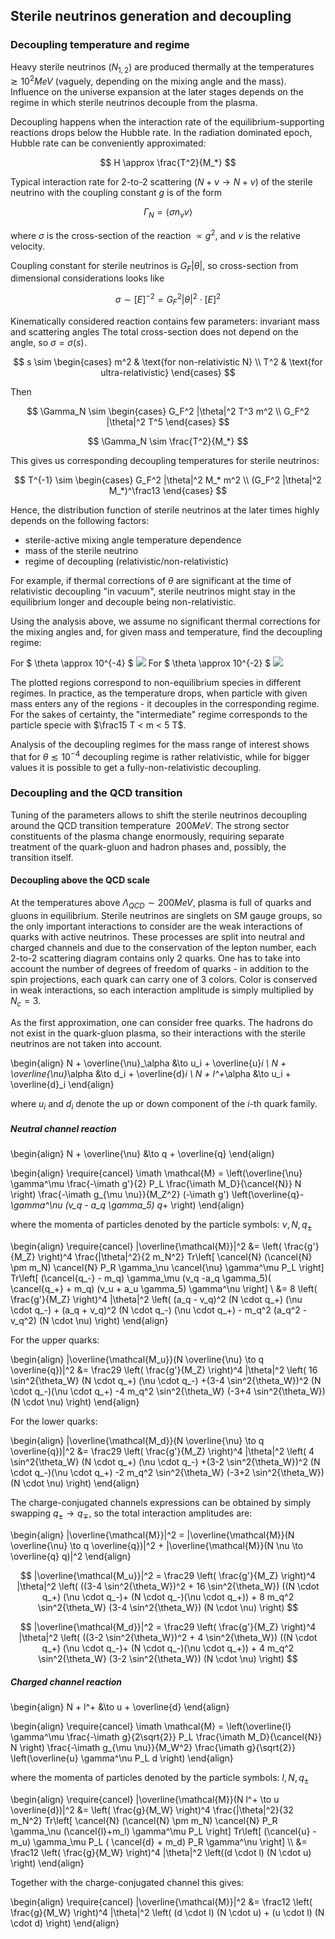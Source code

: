 ## Sterile neutrinos generation and decoupling

### Decoupling temperature and regime

Heavy sterile neutrinos ($N_{1,2}$) are produced thermally at the temperatures $\gtrsim 10^2 MeV$
(vaguely, depending on the mixing angle and the mass). Influence on the universe expansion at the
later stages depends on the regime in which sterile neutrinos decouple from the plasma.

Decoupling happens when the interaction rate of the equilibrium-supporting reactions drops below
the Hubble rate. In the radiation dominated epoch, Hubble rate can be conveniently approximated:

$$
    H \approx \frac{T^2}{M_*}
$$

Typical interaction rate for 2-to-2 scattering ($N + \nu \to N + \nu$) of the sterile
neutrino with the coupling constant $g$ is of the form

$$
    \Gamma_N = \left< \sigma n_\nu v\right>
$$

where $\sigma$ is the cross-section of the reaction $\propto g^2$, and $v$ is the relative velocity.

Coupling constant for sterile neutrinos is $G_F |\theta|$, so cross-section from dimensional
considerations looks like

$$
    \sigma \sim [E]^{-2} = G_F^2 |\theta|^2 \cdot [E]^2
$$

Kinematically considered reaction contains few parameters: invariant mass and scattering angles
The total cross-section does not depend on the angle, so $\sigma = \sigma(s)$.

$$
    s \sim
    \begin{cases}
        m^2 & \text{for non-relativistic N}
        \\ T^2 & \text{for ultra-relativistic}
    \end{cases}
$$

Then

$$
    \Gamma_N \sim
    \begin{cases}
        G_F^2 |\theta|^2 T^3 m^2
        \\ G_F^2 |\theta|^2 T^5
    \end{cases}
$$

$$
    \Gamma_N \sim \frac{T^2}{M_*}
$$

This gives us corresponding decoupling temperatures for sterile neutrinos:

$$
    T^{-1} \sim
    \begin{cases}
        G_F^2 |\theta|^2 M_* m^2
        \\ (G_F^2 |\theta|^2 M_*)^\frac13
    \end{cases}
$$

Hence, the distribution function of sterile neutrinos at the later times highly depends on the
following factors:

  * sterile-active mixing angle temperature dependence
  * mass of the sterile neutrino
  * regime of decoupling (relativistic/non-relativistic)

For example, if thermal corrections of $\theta$ are significant at the time of relativistic
decoupling "in vacuum", sterile neutrinos might stay in the equilibrium longer and decouple being
non-relativistic.

Using the analysis above, we assume no significant thermal corrections for the mixing angles and,
for given mass and temperature, find the decoupling regime:

For $ \theta \approx 10^{-4} $
<img src="images/decoupling_regimes_10^-4.png" >
For $ \theta \approx 10^{-2} $
<img src="images/decoupling_regimes_10^-2.png" >

The plotted regions correspond to non-equilibrium species in different regimes. In practice,
as the temperature drops, when particle with given mass enters any of the regions - it decouples in
the corresponding regime. For the sakes of certainty, the "intermediate" regime corresponds to the
particle specie with $\frac15 T < m < 5 T$.

Analysis of the decoupling regimes for the mass range of interest shows that for
$\theta \lesssim 10^{-4}$ decoupling regime is rather relativistic, while for bigger values it is
possible to get a fully-non-relativistic decoupling.

### Decoupling and the QCD transition

Tuning of the parameters allows to shift the sterile neutrinos decoupling around the QCD transition
temperature $~200 MeV$. The strong sector constituents of the plasma change enormously, requiring
separate treatment of the quark-gluon and hadron phases and, possibly, the transition itself.

#### Decoupling above the QCD scale

At the temperatures above $\Lambda_{QCD} \sim 200 MeV$, plasma is full of quarks and gluons in
equilibrium. Sterile neutrinos are singlets on SM gauge groups, so the only important interactions
to consider are the weak interactions of quarks with active neutrinos. These processes are split
into neutral and charged channels and due to the conservation of the lepton number, each 2-to-2
scattering diagram contains only 2 quarks. One has to take into account the number of degrees of
freedom of quarks - in addition to the spin projections, each quark can carry one of 3 colors.
Color is conserved in weak interactions, so each interaction amplitude is simply multiplied by
$N_c = 3$.

As the first approximation, one can consider free quarks. The hadrons do not exist in the
quark-gluon plasma, so their interactions with the sterile neutrinos are not taken into account.

\begin{align}
    N + \overline{\nu}_\alpha &\to u_i + \overline{u}_i
    \\ N + \overline{\nu}_\alpha &\to d_i + \overline{d}_i
    \\ N + l^+_\alpha &\to u_i + \overline{d}_i
\end{align}

where $u_i$ and $d_i$ denote the up or down component of the $i$-th quark family.

##### Neutral channel reaction

\begin{align}
    N + \overline{\nu} &\to q + \overline{q}
\end{align}

\begin{align}
    \require{cancel}
    \imath \mathcal{M} = \left(\overline{\nu} \gamma^\mu \frac{-\imath g'}{2} P_L \frac{\imath M_D}{\cancel{N}} N \right)
        \frac{-\imath g_{\mu \nu}}{M_Z^2} (-\imath g') \left(\overline{q}_- \gamma^\nu (v_q - a_q \gamma_5) q_+ \right)
\end{align}

where the momenta of particles denoted by the particle symbols: $\nu, N, q_\pm$

\begin{align}
    \require{cancel}
    |\overline{\mathcal{M}}|^2 &= \left( \frac{g'}{M_Z} \right)^4 \frac{|\theta|^2}{2 m_N^2}
        Tr\left[ \cancel{N} (\cancel{N} \pm m_N) \cancel{N} P_R \gamma_\nu \cancel{\nu} \gamma^\mu P_L \right]
        Tr\left[ (\cancel{q_-} - m_q) \gamma_\mu (v_q -a_q \gamma_5)( \cancel{q_+} + m_q) (v_u + a_u \gamma_5) \gamma^\nu \right]
    \\ &= 8 \left( \frac{g'}{M_Z} \right)^4 |\theta|^2 \left(
        (a_q - v_q)^2 (N \cdot q_+) (\nu \cdot q_-)
        + (a_q + v_q)^2 (N \cdot q_-) (\nu \cdot q_+)
        - m_q^2 (a_q^2 - v_q^2) (N \cdot \nu)
    \right)
\end{align}

For the upper quarks:

\begin{align}
    |\overline{\mathcal{M_u}}(N \overline{\nu} \to q \overline{q})|^2 &=
        \frac29 \left( \frac{g'}{M_Z} \right)^4 |\theta|^2 \left(
        16 \sin^2{\theta_W} (N \cdot q_+) (\nu \cdot q_-)
        +(3-4 \sin^2{\theta_W})^2 (N \cdot q_-)(\nu \cdot q_+)
        -4 m_q^2 \sin^2{\theta_W} (-3+4 \sin^2{\theta_W}) (N \cdot \nu)
    \right)
\end{align}

For the lower quarks:

\begin{align}
    |\overline{\mathcal{M_d}}(N \overline{\nu} \to q \overline{q})|^2 &=
        \frac29 \left( \frac{g'}{M_Z} \right)^4 |\theta|^2 \left(
        4 \sin^2{\theta_W} (N \cdot q_+) (\nu \cdot q_-)
        +(3-2 \sin^2{\theta_W})^2 (N \cdot q_-)(\nu \cdot q_+)
        -2 m_q^2 \sin^2{\theta_W} (-3+2 \sin^2{\theta_W}) (N \cdot \nu)
    \right)
\end{align}

The charge-conjugated channels expressions can be obtained by simply swapping $q_\pm \to q_\mp$, so
the total interaction amplitudes are:

\begin{align}
    |\overline{\mathcal{M}}|^2 =
        |\overline{\mathcal{M}}(N \overline{\nu} \to q \overline{q})|^2
        + |\overline{\mathcal{M}}(N \nu \to \overline{q} q)|^2
\end{align}

$$
    |\overline{\mathcal{M_u}}|^2 = \frac29 \left( \frac{g'}{M_Z} \right)^4 |\theta|^2 \left(
        ((3-4 \sin^2{\theta_W})^2 + 16 \sin^2{\theta_W}) ((N \cdot q_+) (\nu \cdot q_-)+  (N \cdot q_-)(\nu \cdot q_+))
        + 8 m_q^2 \sin^2{\theta_W} (3-4 \sin^2{\theta_W}) (N \cdot \nu)
    \right)
$$

$$
    |\overline{\mathcal{M_d}}|^2 = \frac29 \left( \frac{g'}{M_Z} \right)^4 |\theta|^2 \left(
        ((3-2 \sin^2{\theta_W})^2 + 4 \sin^2{\theta_W}) ((N \cdot q_+) (\nu \cdot q_-)+  (N \cdot q_-)(\nu \cdot q_+))
        + 4 m_q^2 \sin^2{\theta_W} (3-2 \sin^2{\theta_W}) (N \cdot \nu)
    \right)
$$

##### Charged channel reaction

\begin{align}
    N + l^+ &\to u + \overline{d}
\end{align}

\begin{align}
    \require{cancel}
    \imath \mathcal{M} = \left(\overline{l} \gamma^\mu \frac{-\imath g}{2\sqrt{2}} P_L \frac{\imath M_D}{\cancel{N}} N \right)
        \frac{-\imath g_{\mu \nu}}{M_W^2} \frac{\imath g}{\sqrt{2}} \left(\overline{u} \gamma^\nu P_L  d \right)
\end{align}

where the momenta of particles denoted by the particle symbols: $l, N, q_\pm$

\begin{align}
    \require{cancel}
    |\overline{\mathcal{M}}(N l^+ \to u \overline{d})|^2 &= \left( \frac{g}{M_W} \right)^4 \frac{|\theta|^2}{32 m_N^2}
        Tr\left[ \cancel{N} (\cancel{N} \pm m_N) \cancel{N} P_R \gamma_\nu (\cancel{l}+m_l) \gamma^\mu P_L \right]
        Tr\left[ (\cancel{u} - m_u) \gamma_\mu P_L ( \cancel{d} + m_d) P_R \gamma^\nu \right]
    \\\\ &= \frac12 \left( \frac{g}{M_W} \right)^4 |\theta|^2 \left((d \cdot l) (N \cdot u) \right)
\end{align}

Together with the charge-conjugated channel this gives:

\begin{align}
    \require{cancel}
    |\overline{\mathcal{M}}|^2 &= \frac12 \left( \frac{g}{M_W} \right)^4 |\theta|^2 \left(
        (d \cdot l) (N \cdot u) + (u \cdot l) (N \cdot d)
    \right)
\end{align}